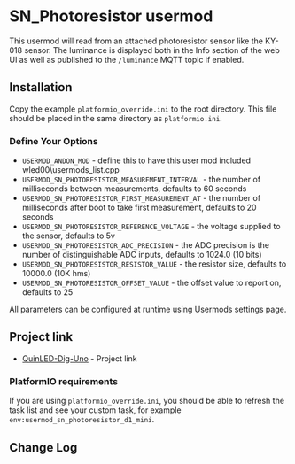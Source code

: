 # SN_Photoresistor usermod

This usermod will read from an attached photoresistor sensor like the KY-018 sensor.
The luminance is displayed both in the Info section of the web UI as well as published to the `/luminance` MQTT topic if enabled.

## Installation

Copy the example `platformio_override.ini` to the root directory.  This file should be placed in the same directory as `platformio.ini`.

### Define Your Options

* `USERMOD_ANDON_MOD`                      - define this to have this user mod included wled00\usermods_list.cpp 
* `USERMOD_SN_PHOTORESISTOR_MEASUREMENT_INTERVAL` - the number of milliseconds between measurements, defaults to 60 seconds
* `USERMOD_SN_PHOTORESISTOR_FIRST_MEASUREMENT_AT` - the number of milliseconds after boot to take first measurement, defaults to 20 seconds
* `USERMOD_SN_PHOTORESISTOR_REFERENCE_VOLTAGE`    - the voltage supplied to the sensor, defaults to 5v
* `USERMOD_SN_PHOTORESISTOR_ADC_PRECISION`        - the ADC precision is the number of distinguishable ADC inputs, defaults to 1024.0 (10 bits)
* `USERMOD_SN_PHOTORESISTOR_RESISTOR_VALUE`       - the resistor size, defaults to 10000.0 (10K hms)
* `USERMOD_SN_PHOTORESISTOR_OFFSET_VALUE`         - the offset value to report on, defaults to 25

All parameters can be configured at runtime using Usermods settings page.

## Project link

* [QuinLED-Dig-Uno](https://quinled.info/2018/09/15/quinled-dig-uno/) - Project link

### PlatformIO requirements

If you are using `platformio_override.ini`, you should be able to refresh the task list and see your custom task, for example `env:usermod_sn_photoresistor_d1_mini`.

## Change Log
